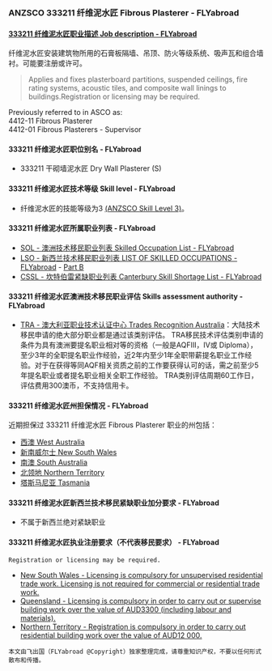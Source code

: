 ### ANZSCO 333211 纤维泥水匠 Fibrous Plasterer - FLYabroad ###

####  [333211 纤维泥水匠职业描述 Job description - FLYabroad](http://www.flyabroadvisa.com/anzsco/3332.html#333211)

纤维泥水匠安装建筑物所用的石膏板隔墙、吊顶、防火等级系统、吸声瓦和组合墙衬。可能要注册或许可。

> Applies and fixes plasterboard partitions, suspended ceilings, fire rating systems, acoustic tiles, and composite wall linings to buildings.Registration or licensing may be required.

Previously referred to in ASCO as:  
4412-11 Fibrous Plasterer  
4412-01 Fibrous Plasterers - Supervisor

#### 333211 纤维泥水匠职位别名 - FLYabroad
 
- 333211 干砌墙泥水匠 Dry Wall Plasterer (S)

#### 333211 纤维泥水匠技术等级 Skill level - FLYabroad

- 纤维泥水匠的技能等级为3 [(ANZSCO Skill Level 3)](http://www.flyabroadvisa.com/anzsco/)。

#### 333211 纤维泥水匠所属职业列表 - FLYabroad

- [SOL - 澳洲技术移民职业列表 Skilled Occupation List - FLYabroad](http://www.flyabroadvisa.com/sol/)
- [LSO - 新西兰技术移民职业列表 LIST OF SKILLED OCCUPATIONS - FLYabroad](http://nz.flyabroadvisa.com/lso/) - [Part B](partb)
- [CSSL - 坎特伯雷紧缺职业列表 Canterbury Skill Shortage List - FLYabroad](http://nz.flyabroadvisa.com/work-residence/cssl.html)

#### 333211 纤维泥水匠澳洲技术移民职业评估 Skills assessment authority - FLYabroad

- [TRA - 澳大利亚职业技术认证中心 Trades Recognition Australia](http://www.flyabroadvisa.com/ass/tra.html)：大陆技术移民申请的绝大部分职业都是通过该类别评估。
TRA移民技术评估类别申请的条件为具有澳洲要提名职业相对等的资格（一般是AQFIII，IV或 Diploma），至少3年的全职提名职业作经验，近2年内至少1年全职带薪提名职业工作经验。对于在获得等同AQF相关资质之前的工作要获得认可的话，需之前至少5年提名职业或者提名职业相关全职工作经验。
TRA类别评估周期60工作日，评估费用300澳币，不支持信用卡。

#### 333211 纤维泥水匠州担保情况 - FLYabroad

近期担保过 333211 纤维泥水匠 Fibrous Plasterer 职业的州包括：

- [西澳 West Australia](http://www.flyabroadvisa.com/zdb/wa.html)
- [新南威尔士 New South Wales](http://www.flyabroadvisa.com/zdb/nsw.html)
- [南澳 South Australia](http://www.flyabroadvisa.com/zdb/sa.html)
- [北领地 Northern Territory](http://www.flyabroadvisa.com/zdb/nt.html)
- [塔斯马尼亚 Tasmania](http://www.flyabroadvisa.com/zdb/tas.html)

#### 333211 纤维泥水匠新西兰技术移民紧缺职业加分要求 - FLYabroad

- 不属于新西兰绝对紧缺职业

#### 333211 纤维泥水匠执业注册要求（不代表移民要求） - FLYabroad

    Registration or licensing may be required.

- [New South Wales - Licensing is compulsory for unsupervised residential trade work. Licensing is not required for commercial or residential trade work.](http://www.fairtrading.nsw.gov.au/)
- [Queensland - Licensing is compulsory in order to carry out or supervise building work over the value of AUD3300 (including labour and materials).](http://www.qbcc.qld.gov.au/Pages/default.aspx)
- [Northern Territory - Registration is compulsory in order to carry out residential building work over the value of AUD12 000.](http://www.bpb.nt.gov.au/)

`本文由飞出国（FLYabroad @Copyright）独家整理完成，请尊重知识产权，不要以任何形式散布和传播。`